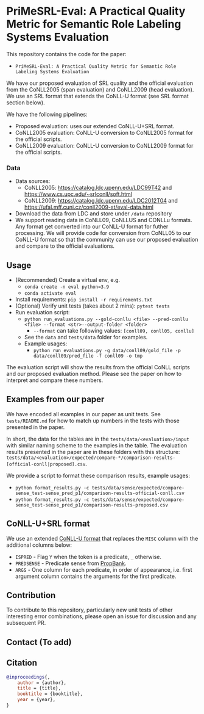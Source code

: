 # PriMeSRL-Eval: A Practical Quality Metric for Semantic Role Labeling Systems Evaluation

This repository contains the code for the paper:
- `PriMeSRL-Eval: A Practical Quality Metric for Semantic Role Labeling Systems Evaluation`

We have our proposed evaluation of SRL quality and the official evaluation
from the CoNLL2005 (span evaluation) and CoNLL2009 (head evaluation). We use an
SRL format that extends the CoNLL-U format (see SRL format section below).

We have the following pipelines:
- Proposed evaluation: uses our extended CoNLL-U+SRL format.
- CoNLL2005 evaluation: CoNLL-U conversion to CoNLL2005 format for the official scripts.
- CoNLL2009 evaluation: CoNLL-U conversion to CoNLL2009 format for the official scripts.

### Data
- Data sources:
    - CoNLL2005: https://catalog.ldc.upenn.edu/LDC99T42 and https://www.cs.upc.edu/~srlconll/soft.html
    - CoNLL2009: https://catalog.ldc.upenn.edu/LDC2012T04 and https://ufal.mff.cuni.cz/conll2009-st/eval-data.html
- Download the data from LDC and store under `/data` repository
- We support reading data in CoNLL09, CoNLLUS and CONLLu formats. Any format get converted into our
CoNLL-U format for futher processing. We will provide code for conversion from CoNLL05 to our
CoNLL-U format so that the community can use our proposed evaluation and compare
to the official evaluations.


## Usage

- (Recommended) Create a virtual env, e.g.
    - `conda create -n eval python=3.9`
    - `conda activate eval`
- Install requirements: `pip install -r requirements.txt`
- (Optional) Verify unit tests (takes about 2 mins): `pytest tests`
- Run evaluation script:
    - `python run_evaluations.py --gold-conllu <file> --pred-conllu <file> --format <str>--output-folder <folder>`
      - `--format` can take following values: `[conll09, conll05, conllu]`
    - See the `data` and `tests/data` folder for examples.
    - Example usages:
      - `python run_evaluations.py -g data/conll09/gold_file -p data/conll09/pred_file -f conll09 -o tmp`

The evaluation script will show the results from the official CoNLL scripts and
our proposed evaluation method. Please see the paper on how to interpret and
compare these numbers.


## Examples from our paper

We have encoded all examples in our paper as unit tests. See `tests/README.md`
for how to match up numbers in the tests with those presented in the paper.

In short, the data for the tables are in the `tests/data/<evaluation>/input`
with similar naming scheme to the examples in the table. The evaluation results
presented in the paper are in these folders with this structure:
`tests/data/<evaluation>/expected/compare-*/comparison-results-[official-conll|proposed].csv`.

We provide a script to format these comparison results, example usages:
- `python format_results.py -c tests/data/sense/expected/compare-sense_test-sense_pred_p1/comparison-results-official-conll.csv`
- `python format_results.py -c tests/data/sense/expected/compare-sense_test-sense_pred_p1/comparison-results-proposed.csv`


## CoNLL-U+SRL format

We use an extended [CoNLL-U format](https://universaldependencies.org/format.html)
that replaces the `MISC` column with the additional columns below:
- `ISPRED` - Flag `Y` when the token is a predicate, `_` otherwise.
- `PREDSENSE` - Predicate sense from [PropBank](https://propbank.github.io/).
- `ARGS` - One column for each predicate, in order of appearance, i.e. first
           argument column contains the arguments for the first predicate.


## Contribution

To contribute to this repository, particularly new unit tests of other
interesting error combinations, please open an  issue for discussion and any
subsequent PR.


## Contact (To add)



## Citation

```bibtex
@inproceedings{,
    author = {author},
    title = {title},
    booktitle = {booktitle},
    year = {year},
}
```

